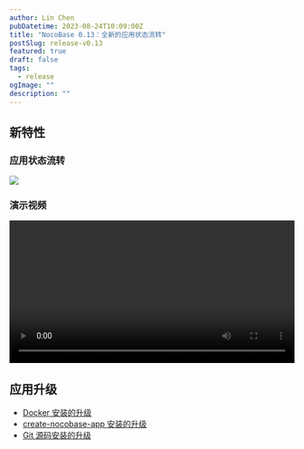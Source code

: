 ```yaml
---
author: Lin Chen
pubDatetime: 2023-08-24T10:09:00Z
title: "NocoBase 0.13：全新的应用状态流转"
postSlug: release-v0.13
featured: true
draft: false
tags:
  - release
ogImage: ""
description: ""
---
```


## 新特性

### 应用状态流转

<img src="https://nocobase.oss-cn-beijing.aliyuncs.com/57c8e420be0c9c27392d793d5073c060.png" />

### 演示视频

<video controls width="100%">
  <source src="https://nocobase.oss-cn-beijing.aliyuncs.com/6430cb4ca6310724a7c25a256bce995f.mp4" type="video/mp4" />
</video>

## 应用升级

- [Docker 安装的升级](/welcome/getting-started/upgrading/docker-compose)
- [create-nocobase-app 安装的升级](/welcome/getting-started/upgrading/create-nocobase-app)
- [Git 源码安装的升级](/welcome/getting-started/upgrading/git-clone)
